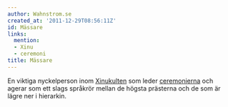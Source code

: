 ```yaml
---
author: Wahnstrom.se
created_at: '2011-12-29T08:56:11Z'
id: Mässare
links:
  mention:
  - Xinu
  - ceremoni
title: Mässare
---
```


En viktiga nyckelperson inom [Xinukulten] som leder [ceremonierna] och agerar som ett slags språkrör
mellan de högsta prästerna och de som är lägre ner i hierarkin.

  [Xinukulten]: Xinu
  [ceremonierna]: ceremoni